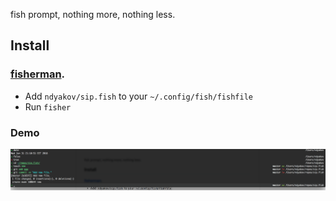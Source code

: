 fish prompt, nothing more, nothing less.

## Install

### [fisherman](https://github.com/fisherman/fisherman).

- Add `ndyakov/sip.fish` to your `~/.config/fish/fishfile`
- Run `fisher`

### Demo

![Screenshot](screenshot.png?raw=true "Screenshot")
